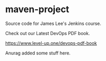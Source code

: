 # maven-project
Source code for James Lee's Jenkins course.

Check out our Latest DevOps PDF book.

https://www.level-up.one/devops-pdf-book

Anurag added some stuff here.
